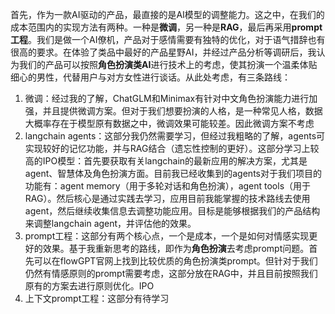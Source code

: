 首先，作为一款AI驱动的产品，最直接的是AI模型的调整能力。这之中，在我们的成本范围内的实现方法有两种。一种是**微调**，另一种是**RAG**，最后再采用**prompt工程**。我们是做一个AI僚机，产品对于感情需要有独特的优化，对于语气措辞也有很高的要求。在体验了类品中最好的产品星野AI，并经过产品分析等调研后，我认为我们的产品可以按照**角色扮演类AI**进行技术上的考虑，使其扮演一个温柔体贴细心的男性，代替用户与对方女性进行谈话。从此处考虑，有三条路线：
1. 微调：经过我的了解，ChatGLM和Minimax有针对中文角色扮演能力进行加强，并且提供微调方案。但对于我们想要扮演的人格，是一种常见人格，数据大概率存在于模型原有数据之中，微调效果可能较差。因此微调方案不考虑
2. langchain agents：这部分我仍然需要学习，但经过我粗略的了解，agents可实现较好的记忆功能，并与RAG结合（遗忘性控制的更好）。这部分学习上较高的IPO模型：首先要获取有关langchain的最新应用的解决方案，尤其是agent、智慧体及角色扮演方面。目前我已经收集到的agents对于我们项目的功能有：agent memory（用于多轮对话和角色扮演），agent tools（用于RAG）。然后核心是通过实践去学习，应用目前我能掌握的技术路线去使用agent，然后继续收集信息去调整功能应用。目标是能够根据我们的产品结构来调整langchain agent，并评估他的效果。
3. prompt工程：这部分有两个核心点，一个是成本，一个是如何对情感实现更好的效果。基于我重新思考的路线，即作为**角色扮演**去考虑prompt问题。首先可以在flowGPT官网上找到比较优质的角色扮演类prompt。但针对于我们仍然有情感原则的prompt需要考虑，这部分放在RAG中，并且目前按照我们原有的方案去进行原则优化。IPO
4. 上下文prompt工程：这部分有待学习

